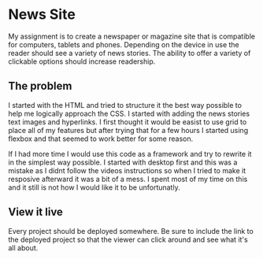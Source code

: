 # News Site

My assignment is to create a newspaper or magazine site that is compatible for computers, tablets and phones. Depending on the device in use the reader should see a variety of news stories.  The ability to offer a variety of clickable options should increase readership. 
 
## The problem
I started with the HTML and tried to structure it the best way possible to help me logically approach the CSS. I started with adding the news stories text images and hyperlinks. I first thought it would be easist to use grid to place all of my features but after trying that for a few hours I started using flexbox and that seemed to work better for some reason. 

If I had more time I would use this code as a framework and try to rewrite it in the simplest way possible. I started with desktop first and this was a mistake as I didnt follow the videos instructions so when I tried to make it resposive afterward it was a bit of a mess. I spent most of my time on this and it still is not how I would like it to be unfortunatly. 


## View it live
Every project should be deployed somewhere. Be sure to include the link to the deployed project so that the viewer can click around and see what it's all about.

